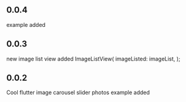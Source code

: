 ## 0.0.4
example added

## 0.0.3
new image list view added
               ImageListView(
                            imageListed: imageList,
                          );   
## 0.0.2

Cool flutter image carousel slider 
photos example added